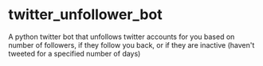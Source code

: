 # twitter_unfollower_bot
A python twitter bot that unfollows twitter accounts for you based on number of followers, if they follow you back, or if they are inactive (haven't tweeted for a specified number of days)
